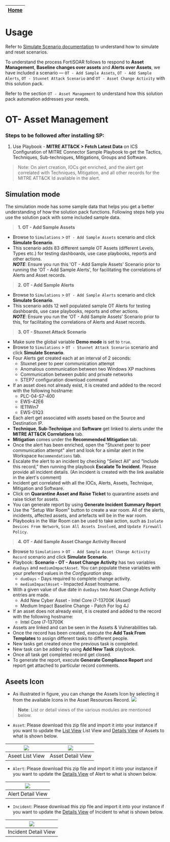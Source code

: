 
| [Home](../README.md) |
|--------------------------------------------|

# Usage

Refer to [Simulate Scenario documentation](https://github.com/fortinet-fortisoar/solution-pack-soc-simulator/blob/develop/docs/usage.md) to understand how to simulate and reset scenarios.

To understand the process FortiSOAR follows to respond to **Asset Management**, **Baseline changes over assets** and **Alerts over Assets**, we have included a scenario &mdash; `OT - Add Sample Assets`, `OT - Add Sample Alerts`, `OT - Stuxnet Attack Scenario` and `OT - Asset Change Activity` with this solution pack. 

Refer to the section `OT - Asset Management` to understand how this solution pack automation addresses your needs.

# OT- Asset Management

### Steps to be followed after installing SP:

1. Use Playbook - **MITRE ATT&CK > Fetch Latest Data** on ICS Configuration of MITRE Connector Sample Playbook to get the Tactics, Techniques, Sub-techniques, Mitigations, Groups and Software.

> Note: On alert creation, IOCs get enriched, and the alert get correlated with Techniques, Mitigation, and all other records for the MITRE ATT&CK Id available in the alert.

## Simulation mode

The simulation mode has some sample data that helps you get a better understanding of how the solution pack functions. Following steps help you use the solution pack with some included sample data.

> **1. OT - Add Sample Assets**
- Browse to `Simulations` > `OT - Add Sample Assets` scenario and click **Simulate Scenario**.
- This scenario adds 83 different sample OT Assets (different Levels, Types etc.) for testing dashboards, use case playbooks, reports and other actions.<br>
***NOTE***: Ensure you run this 'OT - Add Sample Assets' Scenario prior to running the 'OT - Add Sample Alerts', for facilitating the correlations of Alerts and Asset records.

> **2. OT - Add Sample Alerts**
- Browse to `Simulations` > `OT - Add Sample Alerts` scenario and click **Simulate Scenario**.
- This scenario adds 12 well populated sample OT Alerts for testing dashboards, use case playbooks, reports and other actions.<br>
***NOTE***: Ensure you run the 'OT - Add Sample Assets' Scenario prior to this, for facilitating the correlations of Alerts and Asset records.

> **3. OT - Stuxnet Attack Scenario**
- Make sure the global variable **Demo mode** is set to `true`. 
- Browse to `Simulations` > `OT - Stuxnet Attack Scenario` scenario and click **Simulate Scenario**.
- Four Alerts get created each at an interval of 2 seconds:
    - Stuxnet peer to peer communication attempt
    - Anomalous communication between two Windows XP machines
    - Communication between public and private networks
    - STEP7 configuration download command
- If an asset does not already exist, it is created and added to the record with the following hostname:
    - PLC-04-S7-400
    - EWS-42E6
    - IE11Win7
    - EWS-01Q3
- Each alert get associated with assets based on the Source and Destination IP.
- **Technique**, **Sub-Technique** and **Software** get linked to alerts under the **MITRE ATT&CK Correlations** tab.
- **Mitigation** comes under the **Recommended Mitigation** tab.
- Once the alert has been enriched, open the "Stuxnet peer to peer communication attempt" alert and look for a similar alert in the Workspace `Recommendations` tab. 
- Escalate the alert to an incident by checking "Select All" and "Include this record," then running the playbook **Escalate To Incident**. Please provide all incident details. (An incident is created with the link available in the alert's comment)
- Incident get correlated with all the IOCs, Alerts, Assets, Technique, Mitigation and Software.
- Click on **Quarantine Asset and Raise Ticket** to quarantine assets and raise ticket for assets.
- You can generate report by using **Generate Incident Summary Report**
- Use the "Setup War Room" button to create a war room. All of the alerts, incidents, affected assets, and artefacts will be in the war room.
- Playbooks in the War Room can be used to take action, such as `Isolate Devices From Network`, `Scan All Assets Involved`, and `Update Firewall Policy`.

> **4. OT - Add Sample Asset Change Activity Record**
- Browse to `Simulations` > `OT - Add Sample Asset Change Activity Record` scenario and click **Simulate Scenario**.
- Playbook: **Scenario - OT - Asset Change Activity** has two variables `dueDays` and `mediumImpactAsset`. You can populate these variables with your preferred values in the *Configuration* step. 
    - `dueDays` - Days required to complete change activity.
    - `mediumImpactAsset` - Impacted Asset hostname.
- With a given value of due date in `dueDays` two Asset Change Activity entries are made.
    - Add New Cyber Asset - Intel Core i7-13700K (Asset) 
    - Medium Impact Baseline Change - Patch For log 4J
- If an asset does not already exist, it is created and added to the record with the following hostname:
    - Intel Core i7-13700K
- Assets are linked and can be seen in the Assets & Vulnerabilities tab.
- Once the record has been created, execute the **Add Task From Templates** to assign different tasks to different people. 
- New tasks get created once the previous task is completed.
- New task can be added by using **Add New Task** playbook.
- Once all task get completed record get closed.
- To generate the report, execute **Generate Compliance Report** and report get attached to particular record comments.

## Aseets Icon
- As illustrated in figure, you can change the Assets Icon by selecting it from the available Icons in the Asset Resources Record.
![](./res/Asset_Icon_Setting.png)

> **Note**: List or detail views of the various modules are mentioned below.
- `Asset`: Please download this zip file and import it into your instance if you want to update the [List View](./res/Asset_List_View.zip) List View and [Details View](./res/Asset_Detail_View.zip) of Assets to what is shown below.

| ![](./res/Aseet_List_View.png) | ![](./res/Asset_Detail_view.png) |
|:----------------------------------:|:-------------------------------------:|
| Aseet List View | Asset Detail View |

- `Alert`: Please download this zip file and import it into your instance if you want to update the [Details View](./res/Alert_Detail_View.zip) of Alert to what is shown below.

| ![](./res/Alert_Detail_View.png) |
|:----------------------------------:|
| Alert Detail View |

- `Incident`: Please download this zip file and import it into your instance if you want to update the [Details View](./res/Incident_Detail_View.zip) of Incident to what is shown below.

| ![](./res/Incident_Detail_View.png) |
|:----------------------------------:|
| Incident Detail View |
